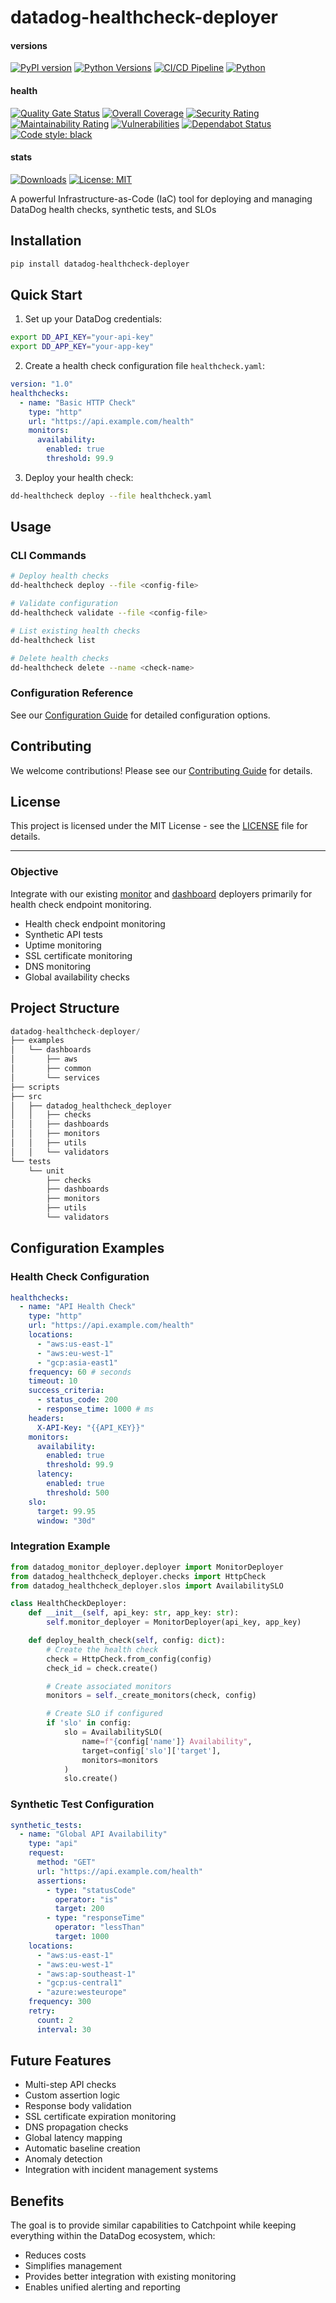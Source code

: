 # datadog-healthcheck-deployer

#### versions

[![PyPI version](https://img.shields.io/pypi/v/datadog-healthcheck-deployer.svg)](https://pypi.org/project/datadog-healthcheck-deployer/)
[![Python Versions](https://img.shields.io/badge/python-3.9%20%7C%203.10%20%7C%203.11%20%7C%203.12-blue)](https://www.python.org/downloads/)
[![CI/CD Pipeline](https://github.com/fleXRPL/datadog-healthcheck-deployer/actions/workflows/workflow.yml/badge.svg)](https://github.com/fleXRPL/datadog-healthcheck-deployer/actions/workflows/workflow.yml)
[![Python](https://img.shields.io/pypi/pyversions/datadog-healthcheck-deployer.svg)](https://pypi.org/project/datadog-healthcheck-deployer/)

#### health

[![Quality Gate Status](https://sonarcloud.io/api/project_badges/measure?project=fleXRPL_datadog-healthcheck-deployer&metric=alert_status)](https://sonarcloud.io/summary/new_code?id=fleXRPL_datadog-healthcheck-deployer)
[![Overall Coverage](https://sonarcloud.io/api/project_badges/measure?project=fleXRPL_datadog-healthcheck-deployer&metric=coverage)](https://sonarcloud.io/summary/new_code?id=fleXRPL_datadog-healthcheck-deployer)
[![Security Rating](https://sonarcloud.io/api/project_badges/measure?project=fleXRPL_datadog-healthcheck-deployer&metric=security_rating)](https://sonarcloud.io/summary/new_code?id=fleXRPL_datadog-healthcheck-deployer)
[![Maintainability Rating](https://sonarcloud.io/api/project_badges/measure?project=fleXRPL_datadog-healthcheck-deployer&metric=sqale_rating)](https://sonarcloud.io/summary/new_code?id=fleXRPL_datadog-healthcheck-deployer)
[![Vulnerabilities](https://sonarcloud.io/api/project_badges/measure?project=fleXRPL_datadog-healthcheck-deployer&metric=vulnerabilities)](https://sonarcloud.io/summary/new_code?id=fleXRPL_datadog-healthcheck-deployer)
[![Dependabot Status](https://img.shields.io/badge/Dependabot-enabled-success.svg)](https://github.com/fleXRPL/datadog-healthcheck-deployer/blob/main/.github/dependabot.yml)
[![Code style: black](https://img.shields.io/badge/code%20style-black-000000.svg)](https://github.com/psf/black)

#### stats

[![Downloads](https://pepy.tech/badge/datadog-healthcheck-deployer)](https://pepy.tech/project/datadog-healthcheck-deployer)
[![License: MIT](https://img.shields.io/badge/License-MIT-yellow.svg)](https://opensource.org/licenses/MIT)

A powerful Infrastructure-as-Code (IaC) tool for deploying and managing DataDog health checks, synthetic tests, and SLOs

## Installation

```bash
pip install datadog-healthcheck-deployer
```

## Quick Start

1. Set up your DataDog credentials:

```bash
export DD_API_KEY="your-api-key"
export DD_APP_KEY="your-app-key"
```

2. Create a health check configuration file `healthcheck.yaml`:

```yaml
version: "1.0"
healthchecks:
  - name: "Basic HTTP Check"
    type: "http"
    url: "https://api.example.com/health"
    monitors:
      availability:
        enabled: true
        threshold: 99.9
```

3. Deploy your health check:

```bash
dd-healthcheck deploy --file healthcheck.yaml
```

## Usage

### CLI Commands

```bash
# Deploy health checks
dd-healthcheck deploy --file <config-file>

# Validate configuration
dd-healthcheck validate --file <config-file>

# List existing health checks
dd-healthcheck list

# Delete health checks
dd-healthcheck delete --name <check-name>
```

### Configuration Reference

See our [Configuration Guide](https://github.com/fleXRPL/datadog-healthcheck-deployer/wiki/Configuration-Guide) for detailed configuration options.

## Contributing

We welcome contributions! Please see our [Contributing Guide](https://github.com/fleXRPL/datadog-healthcheck-deployer/wiki/Contributing) for details.

## License

This project is licensed under the MIT License - see the [LICENSE](LICENSE) file for details.

---

### Objective

Integrate with our existing [monitor](https://github.com/fleXRPL/datadog-healthceck-deployer) and [dashboard](https://github.com/fleXRPL/datadog-dashboard-deployer) deployers primarily for health check endpoint monitoring.

- Health check endpoint monitoring
- Synthetic API tests
- Uptime monitoring
- SSL certificate monitoring
- DNS monitoring
- Global availability checks

## Project Structure

```python
datadog-healthcheck-deployer/
├── examples
│   └── dashboards
│       ├── aws
│       ├── common
│       └── services
├── scripts
├── src
│   ├── datadog_healthcheck_deployer
│   │   ├── checks
│   │   ├── dashboards
│   │   ├── monitors
│   │   ├── utils
│   │   └── validators
└── tests
    └── unit
        ├── checks
        ├── dashboards
        ├── monitors
        ├── utils
        └── validators
```

## Configuration Examples

### Health Check Configuration

```yaml
healthchecks:
  - name: "API Health Check"
    type: "http"
    url: "https://api.example.com/health"
    locations:
      - "aws:us-east-1"
      - "aws:eu-west-1"
      - "gcp:asia-east1"
    frequency: 60 # seconds
    timeout: 10
    success_criteria:
      - status_code: 200
      - response_time: 1000 # ms
    headers:
      X-API-Key: "{{API_KEY}}"
    monitors:
      availability:
        enabled: true
        threshold: 99.9
      latency:
        enabled: true
        threshold: 500
    slo:
      target: 99.95
      window: "30d"
```

### Integration Example

```python
from datadog_monitor_deployer.deployer import MonitorDeployer
from datadog_healthcheck_deployer.checks import HttpCheck
from datadog_healthcheck_deployer.slos import AvailabilitySLO

class HealthCheckDeployer:
    def __init__(self, api_key: str, app_key: str):
        self.monitor_deployer = MonitorDeployer(api_key, app_key)

    def deploy_health_check(self, config: dict):
        # Create the health check
        check = HttpCheck.from_config(config)
        check_id = check.create()

        # Create associated monitors
        monitors = self._create_monitors(check, config)

        # Create SLO if configured
        if 'slo' in config:
            slo = AvailabilitySLO(
                name=f"{config['name']} Availability",
                target=config['slo']['target'],
                monitors=monitors
            )
            slo.create()
```

### Synthetic Test Configuration

```yaml
synthetic_tests:
  - name: "Global API Availability"
    type: "api"
    request:
      method: "GET"
      url: "https://api.example.com/health"
      assertions:
        - type: "statusCode"
          operator: "is"
          target: 200
        - type: "responseTime"
          operator: "lessThan"
          target: 1000
    locations:
      - "aws:us-east-1"
      - "aws:eu-west-1"
      - "aws:ap-southeast-1"
      - "gcp:us-central1"
      - "azure:westeurope"
    frequency: 300
    retry:
      count: 2
      interval: 30
```

## Future Features

- Multi-step API checks
- Custom assertion logic
- Response body validation
- SSL certificate expiration monitoring
- DNS propagation checks
- Global latency mapping
- Automatic baseline creation
- Anomaly detection
- Integration with incident management systems

## Benefits

The goal is to provide similar capabilities to Catchpoint while keeping everything within the DataDog ecosystem, which:

- Reduces costs
- Simplifies management
- Provides better integration with existing monitoring
- Enables unified alerting and reporting
